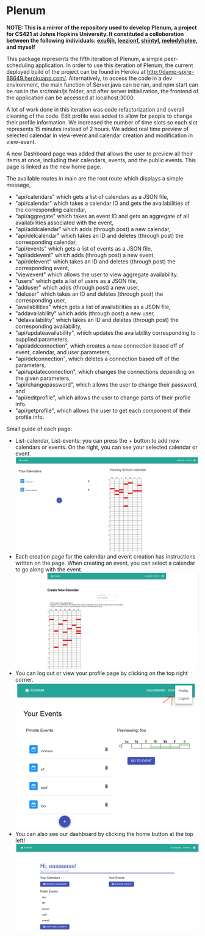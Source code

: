 # Plenum

**NOTE: This is a mirror of the repository used to develop Plenum, a project for CS421 at Johns Hopkins University. It constituted a colloboration between the following individuals: [exu6jh](https://github.com/exu6jh), [leezionf](https://github.com/leezionf), [shintyl](https://github.com/shintyl), [melodyhplee](https://github.com/melodyhplee), and myself**

This package represents the fifth iteration of Plenum, a simple peer-scheduling application. In order to use this
iteration of Plenum, the current deployed build of the project can be found in Heroku at
http://damp-spire-88649.herokuapp.com/. Alternatively, to access the code in a dev environment, the main function of
Server.java can be ran, and npm start can be run in the src/main/js folder, and after server initialization, the frontend
of the application can be accessed at localhost:3000. 

A lot of work done in this iteration was code refactorization and overall cleaning of the code. Edit profile was added to allow for people to change their profile information. We increased the number of time slots so each slot represents 15 minutes instead of 2 hours. We added real time preview of selected calendar in view-event and calendar creation and modification in view-event.

A new Dashboard page was added that allows the user to preview all their items at once, including their calendars, events, and the public events. This page is linked as the new home page. 

The available routes in main are the root route which displays a simple message,
- "api/calendars" which gets a list of calendars as a JSON file,
- "api/calendar" which takes a calendar ID and gets the availabilities of the corresponding calendar,
- "api/aggregate" which takes an event ID and gets an aggregate of all availabilities associated with the event,
- "api/addcalendar" which adds (through post) a new calendar,
- "api/delcalendar" which takes an ID and deletes (through post) the corresponding calendar,
- "api/events" which gets a list of events as a JSON file, 
- "api/addevent" which adds (through post) a new event,
- "api/delevent" which takes an ID and deletes (through post) the corresponding event,
- "viewevent" which allows the user to view aggregate availability.
- "users" which gets a list of users as a JSON file,
- "adduser" which adds (through post) a new user,
- "deluser" which takes an ID and deletes (through post) the corresponding user,
- "availabilities" which gets a list of availabilities as a JSON file,
- "addavailability" which adds (through post) a new user,
- "delavailability" which takes an ID and deletes (through post) the corresponding availability,
- "api/updateavailability", which updates the availability corresponding to supplied parameters,
- "api/addconnection", which creates a new connection based off of event, calendar, and user parameters,
- "api/delconnection", which deletes a connection based off of the parameters,
- "api/updateconnection", which changes the connections depending on the given parameters,
- "api/changepassword", which allows the user to change their password, and
- "api/editprofile", which allows the user to change parts of their profile info.
- "api/getprofile", which allows the user to get each component of their profile info.

Small guide of each page:
- List-calendar, List-events: you can press the + button to add new calendars or events. On the right, you can see your selected calendar or event.
![Calendar_View](docs/Calendar_View.PNG "Calendar View")
- Each creation page for the calendar and event creation has instructions written on the page. When creating an event, you can select a calendar to go along with the event.
![Calendar_Creation](docs/Calendar_Creation.PNG "Calendar Creation")
- You can log out or view your profile page by clicking on the top right corner.
![TopRight_PopUp](docs/TopRight_PopUp.PNG "TopRight PopUp")
- You can also see our dashboard by clicking the home button at the top left!
![dashboard](docs/dashboard.PNG "dashboard")
